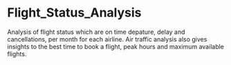 # Flight_Status_Analysis
Analysis of flight status which are on time depature, delay and  cancellations, per month for each airline. Air traffic analysis also gives insights to the best time to book a flight, peak hours and maximum available flights.
